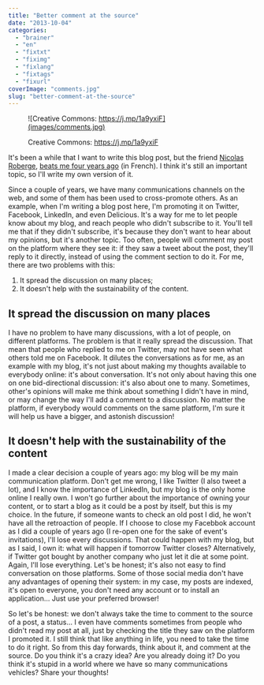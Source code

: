 ```yaml
---
title: "Better comment at the source"
date: "2013-10-04"
categories: 
  - "brainer"
  - "en"
  - "fixtxt"
  - "fiximg"
  - "fixlang"
  - "fixtags"
  - "fixurl"
coverImage: "comments.jpg"
slug: "better-comment-at-the-source"
---
```


<figure>

![Creative Commons: https://j.mp/1a9yxiF](images/comments.jpg)

<figcaption>

Creative Commons: https://j.mp/1a9yxiF

</figcaption>

</figure>

It's been a while that I want to write this blog post, but the friend [Nicolas Roberge](https://twitter.com/NicolasRoberge), [beats me four years ago](https://evollia.com/2009/11/mieux-vaut-commenter-a-la-source/) (in French). I think it's still an important topic, so I'll write my own version of it.

Since a couple of years, we have many communications channels on the web, and some of them has been used to cross-promote others. As an example, when I'm writing a blog post here, I'm promoting it on Twitter, Facebook, LinkedIn, and even Delicious. It's a way for me to let people know about my blog, and reach people who didn't subscribe to it. You'll tell me that if they didn't subscribe, it's because they don't want to hear about my opinions, but it's another topic. Too often, people will comment my post on the platform where they see it: if they saw a tweet about the post, they'll reply to it directly, instead of using the comment section to do it. For me, there are two problems with this:

1. It spread the discussion on many places;
2. It doesn't help with the sustainability of the content.

## It spread the discussion on many places

I have no problem to have many discussions, with a lot of people, on different platforms. The problem is that it really spread the discussion. That mean that people who replied to me on Twitter, may not have seen what others told me on Facebook. It dilutes the conversations as for me, as an example with my blog, it's not just about making my thoughts available to everybody online: it's about conversation. It's not only about having this one on one bid-directional discussion: it's also about one to many. Sometimes, other's opinions will make me think about something I didn't have in mind, or may change the way I'll add a comment to a discussion. No matter the platform, if everybody would comments on the same platform, I'm sure it will help us have a bigger, and astonish discussion!

## It doesn't help with the sustainability of the content

I made a clear decision a couple of years ago: my blog will be my main communication platform. Don't get me wrong, I like Twitter (I also tweet a lot), and I know the importance of LinkedIn, but my blog is the only home online I really own. I won't go further about the importance of owning your content, or to start a blog as it could be a post by itself, but this is my choice. In the future, if someone wants to check an old post I did, he won't have all the retroaction of people. If I choose to close my Facebbok account as I did a couple of years ago (I re-open one for the sake of event's invitations), I'll lose every discussions. That could happen with my blog, but as I said, I own it: what will happen if tomorrow Twitter closes? Alternatively, if Twitter got bought by another company who just let it die at some point. Again, I'll lose everything. Let's be honest; it's also not easy to find conversation on those platforms. Some of those social media don't have any advantages of opening their system: in my case, my posts are indexed, it's open to everyone, you don't need any account or to install an application... Just use your preferred browser!

So let's be honest: we don't always take the time to comment to the source of a post, a status... I even have comments sometimes from people who didn't read my post at all, just by checking the title they saw on the platform I promoted it. I still think that like anything in life, you need to take the time to do it right. So from this day forwards, think about it, and comment at the source. Do you think it's a crazy idea? Are you already doing it? Do you think it's stupid in a world where we have so many communications vehicles? Share your thoughts!
